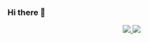 ### Hi there 👋

<p align="center">
  <a href="https://github.com/kjd1000000">
    <img src="https://github-readme-stats.vercel.app/api?username=kjd1000000&count_private=true&include_all_commits=true&layout=compact&bg_color=30,e96443,904e95&title_color=fff&text_color=fff"/>
        <img src="https://readme.hi-dhl.com/api?username=kjd1000000&show_icons=true&hide=prs"/>
  </a>
</p>
